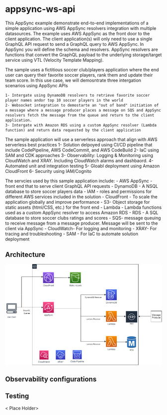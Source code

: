# appsync-ws-api

This AppSync example demonstrate end-to-end implementations of a simple application using AWS AppSync resolvers integration with multiple datasources.
The example uses AWS AppSync as the front door to the client application. The client application(s) will only need to use a single GraphQL API request to send a GraphQL query to AWS AppSync. 
In AppSync you will define the schema and resolvers. AppSync resolvers are functions that convert the GraphQL payload to the underlying storage/target service using VTL (Velocity Template Mapping).

The sample uses a fictitious soccer club/players application where the end user can query their favorite soccer players, rank them and update their team score. In this use case, we will demosntrate 
three intergation scenarios using AppSync APIs

    1- Intergate using DynamoDB resolvers to retrieve favorite soccer player names andor top 10 soccer players in the world
    2- Websocket integration to demostarte an "out of band" initiation of a message where a message producer places a message on SQS and AppSync resolvers fetch the message from the queue and return to the client application.
    3- Intergate with Amazon RDS using a custom AppSync resolver (Lambda function) and return data requested by the client application
    
The sample application will use a serverless approach that align with AWS serverless best practices
    1- Solution delpoyed using CI/CD pipeline that include CodePipeline, AWS CodeCommit, and AWS CodeBuild
    2- IaC using SAM and CDK approaches
    3- Observability: Logging & Monitoring using CloudWatch and XRAY. Including CloudWatch alarms and dashbaord.
    4- Automated unit and integration testing
    5- Gloabl deployment using Amazon CloudFront
    6- Security using IAM/Cognito
    
The servcies used by this sample application include: 
    - AWS AppSync - front end that to serve client GraphQL API requests
    - DynamoDB - A NSQL database to store soccer players data
    - IAM - roles and permissions for different AWS services included in the solution
    - CloudFront - To scale the application globally and improve performance
    - S3- Object storage for static assets (html/CSS, etc.) for the front end
    - Lambda - Lambda functions used as a custom AppSync resolver to access Amazon RDS
    - RDS - A SQL database to store soccer clubs ratings and scores
    - SQS- message queuing to receive message from a message producer. Message will be sent to the client via AppSync
    - CloudWatch- For logging and monitoring
    - XRAY- For tracing and troubleshooting
    - SAM - For IaC to automate solution deployment
    
## Architecture

![Architecture diagram](./assets/initial_architecture.png)

## Observability configurations
  <Place holder>

## Testing  
< Place Holder>